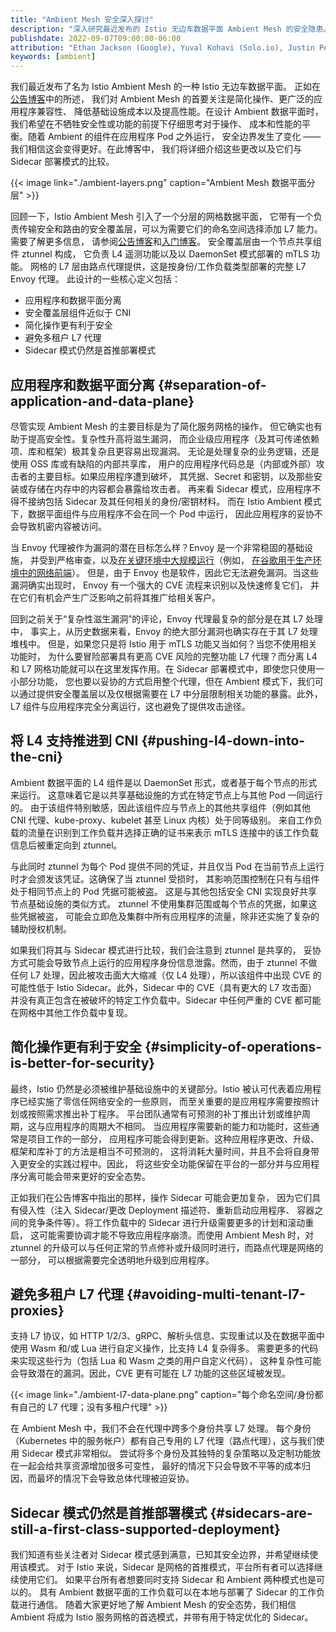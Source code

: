 ```yaml
---
title: "Ambient Mesh 安全深入探讨"
description: "深入研究最近发布的 Istio 无边车数据平面 Ambient Mesh 的安全隐患。"
publishdate: 2022-09-07T09:00:00-06:00
attribution: "Ethan Jackson (Google), Yuval Kohavi (Solo.io), Justin Pettit (Google), Christian Posta (Solo.io)"
keywords: [ambient]
---
```


我们最近发布了名为 Istio Ambient Mesh 的一种 Istio 无边车数据平面。
正如在[公告博客](/zh/blog/2022/introducing-ambient-mesh/)中的所述，
我们对 Ambient Mesh 的首要关注是简化操作、更广泛的应用程序兼容性、
降低基础设施成本以及提高性能。在设计 Ambient 数据平面时，
我们希望在不牺牲安全性或功能的前提下仔细思考对于操作、
成本和性能的平衡。随着 Ambient 的组件在应用程序 Pod 之外运行，
安全边界发生了变化 —— 我们相信这会变得更好。在此博客中，
我们将详细介绍这些更改以及它们与 Sidecar 部署模式的比较。

{{< image
    link="./ambient-layers.png"
    caption="Ambient Mesh 数据平面分层"
    >}}

回顾一下，Istio Ambient Mesh 引入了一个分层的网格数据平面，
它带有一个负责传输安全和路由的安全覆盖层，可以为需要它们的命名空间选择添加 L7 能力。
需要了解更多信息，
请参阅[公告博客](/zh/blog/2022/introducing-ambient-mesh/)和[入门博客](/zh/blog/2022/get-started-ambient)。
安全覆盖层由一个节点共享组件 ztunnel 构成，
它负责 L4 遥测功能以及以 DaemonSet 模式部署的 mTLS 功能。
网格的 L7 层由路点代理提供，这是按身份/工作负载类型部署的完整 L7 Envoy 代理。
此设计的一些核心定义包括：

* 应用程序和数据平面分离
* 安全覆盖层组件近似于 CNI
* 简化操作更有利于安全
* 避免多租户 L7 代理
* Sidecar 模式仍然是首推部署模式

## 应用程序和数据平面分离 {#separation-of-application-and-data-plane}

尽管实现 Ambient Mesh 的主要目标是为了简化服务网格的操作，
但它确实也有助于提高安全性。复杂性升高将滋生漏洞，
而企业级应用程序（及其可传递依赖项、库和框架）极其复杂且更容易出现漏洞。
无论是处理复杂的业务逻辑，还是使用 OSS 库或有缺陷的内部共享库，
用户的应用程序代码总是（内部或外部）攻击者的主要目标。如果应用程序遭到破坏，
其凭据、Secret 和密钥，以及那些安装或存储在内存中的内容都会暴露给攻击者。
再来看 Sidecar 模式，应用程序不得不接纳包括 Sidecar 及其任何相关的身份/密钥材料。
而在 Istio Ambient 模式下，数据平面组件与应用程序不会在同一个 Pod 中运行，
因此应用程序的妥协不会导致机密内容被访问。

当 Envoy 代理被作为漏洞的潜在目标怎么样？Envoy 是一个非常稳固的基础设施，
并受到严格审查，以及[在关键环境中大规模运行](https://www.infoq.com/news/2018/12/envoycon-service-mesh/)（例如，
[在谷歌用于生产环境中的网络前端](https://cloud.google.com/load-balancing/docs/https)）。
但是，由于 Envoy 也是软件，因此它无法避免漏洞。当这些漏洞确实出现时，
Envoy 有一个强大的 CVE 流程来识别以及快速修复它们，
并在它们有机会产生广泛影响之前将其推广给相关客户。

回到之前关于“复杂性滋生漏洞”的评论，Envoy 代理最复杂的部分是在其 L7 处理中，
事实上，从历史数据来看，Envoy 的绝大部分漏洞也确实存在于其 L7 处理堆栈中。
但是，如果您只是将 Istio 用于 mTLS 功能又当如何？当您不使用相关功能时，
为什么要冒险部署具有更高 CVE 风险的完整功能 L7 代理？而分离 L4 和 L7
网格功能就可以在这里发挥作用。在 Sidecar 部署模式中，即使您只使用一小部分功能，
您也要以妥协的方式启用整个代理，但在 Ambient 模式下，我们可以通过提供安全覆盖层以及仅根据需要在
L7 中分层限制相关功能的暴露。此外，L7 组件与应用程序完全分离运行，这也避免了提供攻击途径。

## 将 L4 支持推进到 CNI {#pushing-l4-down-into-the-cni}

Ambient 数据平面的 L4 组件是以 DaemonSet 形式，或者基于每个节点的形式来运行。
这意味着它是以共享基础设施的方式在特定节点上与其他 Pod 一同运行的。
由于该组件特别敏感，因此该组件应与节点上的其他共享组件（例如其他
CNI 代理、kube-proxy、kubelet 甚至 Linux 内核）处于同等级别。
来自工作负载的流量在识别到工作负载并选择正确的证书来表示 mTLS
连接中的该工作负载信息后被重定向到 ztunnel。

与此同时 ztunnel 为每个 Pod 提供不同的凭证，并且仅当 Pod
在当前节点上运行时才会颁发该凭证。这确保了当 ztunnel 受损时，
其影响范围控制在只有与组件处于相同节点上的 Pod 凭据可能被盗。
这是与其他包括安全 CNI 实现良好共享节点基础设施的类似方式。
ztunnel 不使用集群范围或每个节点的凭据，如果这些凭据被盗，
可能会立即危及集群中所有应用程序的流量，除非还实施了复杂的辅助授权机制。

如果我们将其与 Sidecar 模式进行比较，我们会注意到 ztunnel 是共享的，
妥协方式可能会导致节点上运行的应用程序身份信息泄露。然而，由于 ztunnel
不做任何 L7 处理，因此被攻击面大大缩减（仅 L4 处理），所以该组件中出现
CVE 的可能性低于 Istio Sidecar。此外，Sidecar 中的 CVE（具有更大的 L7
攻击面）并没有真正包含在被破坏的特定工作负载中。Sidecar 中任何严重的
CVE 都可能在网格中其他工作负载中复现。

## 简化操作更有利于安全 {#simplicity-of-operations-is-better-for-security}

最终，Istio 仍然是必须被维护基础设施中的关键部分。Istio
被认可代表着应用程序已经实施了零信任网络安全的一些原则，
而至关重要的是应用程序需要按照计划或按照需求推出补丁程序。
平台团队通常有可预测的补丁推出计划或维护周期，这与应用程序的周期大不相同。
当应用程序需要新的能力和功能时，这些通常是项目工作的一部分，
应用程序可能会得到更新。这种应用程序更改、升级、框架和库补丁的方法是相当不可预测的，
这将消耗大量时间，并且不会将自身带入更安全的实践过程中。因此，
将这些安全功能保留在平台的一部分并与应用程序分离可能会带来更好的安全态势。

正如我们在公告博客中指出的那样，操作 Sidecar 可能会更加复杂，
因为它们具有侵入性（注入 Sidecar/更改 Deployment 描述符、重新启动应用程序、
容器之间的竞争条件等）。将工作负载中的 Sidecar 进行升级需要更多的计划和滚动重启，
这可能需要协调才能不导致应用程序崩溃。而使用 Ambient Mesh 时，对 ztunnel
的升级可以与任何正常的节点修补或升级同时进行，而路点代理是网络的一部分，
可以根据需要完全透明地升级到应用程序。

## 避免多租户 L7 代理 {#avoiding-multi-tenant-l7-proxies}

支持 L7 协议，如 HTTP 1/2/3、gRPC、解析头信息、实现重试以及在数据平面中使用
Wasm 和/或 Lua 进行自定义操作，比支持 L4 复杂得多。
需要更多的代码来实现这些行为（包括 Lua 和 Wasm 之类的用户自定义代码），
这种复杂性可能会导致潜在的漏洞。因此，CVE 更有可能在 L7 功能的这些区域被发现。

{{< image
    link="./ambient-l7-data-plane.png"
    caption="每个命名空间/身份都有自己的 L7 代理；没有多租户代理"
    >}}

在 Ambient Mesh 中，我们不会在代理中跨多个身份共享 L7 处理。
每个身份（Kubernetes 中的服务帐户）都有自己专用的 L7
代理（路点代理），这与我们使用 Sidecar 模式非常相似。
尝试将多个身份及其独特的复杂策略以及定制功能放在一起会给共享资源增加很多可变性，
最好的情况下只会导致不平等的成本归因，而最坏的情况下会导致总体代理被迫妥协。

## Sidecar 模式仍然是首推部署模式 {#sidecars-are-still-a-first-class-supported-deployment}

我们知道有些关注者对 Sidecar 模式感到满意，已知其安全边界，并希望继续使用该模式。
对于 Istio 来说，Sidecar 是网格的首推模式，平台所有者可以选择继续使用它们。
如果平台所有者想要同时支持 Sidecar 和 Ambient 两种模式也是可以的。
具有 Ambient 数据平面的工作负载可以在本地与部署了 Sidecar 的工作负载进行通信。
随着大家更好地了解 Ambient Mesh 的安全态势，我们相信 Ambient 将成为 Istio
服务网格的首选模式，并带有用于特定优化的 Sidecar。
